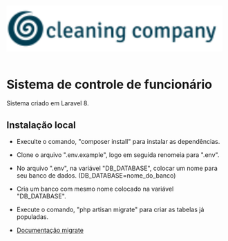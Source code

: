 <img width="500" src="public/img/icon2.png">
<br>
<br>

# Sistema de controle de funcionário

Sistema criado em Laravel 8.

## Instalação local
* Execulte o comando, "composer install" para instalar as dependências.
* Clone o arquivo ".env.example", logo em seguida renomeia para ".env".
* No arquivo ".env", na variável "DB_DATABASE", colocar um nome para seu banco de dados. (DB_DATABASE=nome_do_banco)
* Cria um banco com mesmo nome colocado na variável  "DB_DATABASE".
* Execute o comando,  "php artisan migrate" para criar as tabelas já populadas.


* [Documentação migrate](https://github.com/anuraghazra/github-readme-stats)
